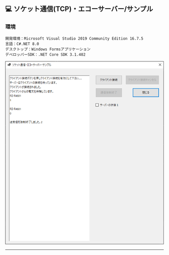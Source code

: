 ﻿## :computer: ソケット通信(TCP)・エコーサーバー/サンプル  

### 環境  

```
開発環境：Microsoft Visual Studio 2019 Community Edition 16.7.5  
言語：C#.NET 8.0  
デスクトップ：Windows Formsアプリケーション  
デベロッパーSDK：.NET Core SDK 3.1.402  
```

![Img](ReadmeImg.png)  

___